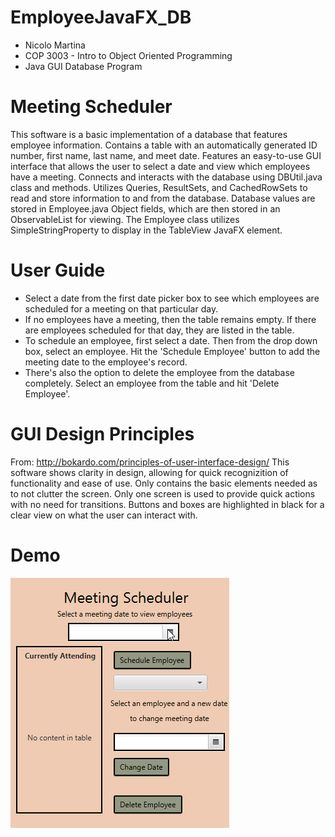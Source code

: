 # EmployeeJavaFX_DB
* Nicolo Martina
* COP 3003 - Intro to Object Oriented Programming
* Java GUI Database Program

# Meeting Scheduler
<p>This software is a basic implementation of a database that features employee information. Contains a table with an automatically generated ID number, first name, last name, and meet date. Features an easy-to-use GUI interface that allows the user to select a date and view which employees have a meeting. Connects and interacts with the database using DBUtil.java class and methods. Utilizes Queries, ResultSets, and CachedRowSets to read and store information to and from the database. Database values are stored in Employee.java Object fields, which are then stored in an ObservableList for viewing. The Employee class utilizes SimpleStringProperty to display in the TableView JavaFX element.</p>

# User Guide
* Select a date from the first date picker box to see which employees are scheduled for a meeting on that particular day.
* If no employees have a meeting, then the table remains empty. If there are employees scheduled for that day, they are listed in the table.
* To schedule an employee, first select a date. Then from the drop down box, select an employee. Hit the 'Schedule Employee' button to add the meeting date to the employee's record.
* There's also the option to delete the employee from the database completely. Select an employee from the table and hit 'Delete Employee'.

# GUI Design Principles
From: http://bokardo.com/principles-of-user-interface-design/
This software shows clarity in design, allowing for quick recognizition of functionality and ease of use. Only contains the basic elements needed as to not clutter the screen. Only one screen is used to provide quick actions with no need for transitions. Buttons and boxes are highlighted in black for a clear view on what the user can interact with. 

# Demo
![](05Qfr22np4.gif)
